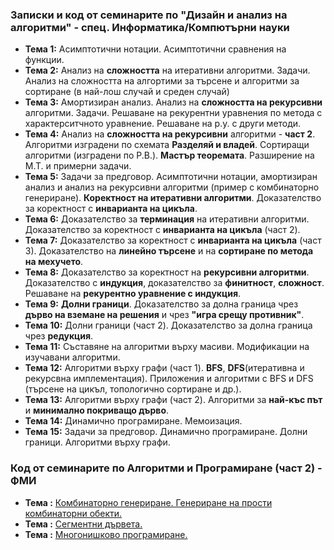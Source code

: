 ### Записки и код от семинарите по "Дизайн и анализ на алгоритми" - спец. Информатика/Компютърни науки


 - **Тема  1:**  Асимптотични нотации. Асимптотични сравнения на функции.
 - **Тема  2:**  Анализ на **сложността** на итеративни алгоритми. Задачи. Анализ на сложността на алгортими за търсене и алгоритми за сортиране (в най-лош случай и среден случай)
 - **Тема  3:**  Амортизиран анализ. Анализ на **сложността на рекурсивни** алгоритми. Задачи. Решаване на рекурентни уравнения по метода с характерситчното уравнение. Решаване на р.у. с други методи.
 - **Тема  4:**  Анализ на **сложността на рекурсивни** алгоритми - **част 2**. Алгоритми изградени по схемата **Разделяй и владей**. Сортиращи алгоритми (изградени по Р.В.). **Мастър теоремата**. Разширение на М.Т. и примерни задачи.
 - **Тема  5:**  Задачи за предговор. Асимптотични нотации, амортизиран анализ и анализ на рекурсивни алгоритми (пример с комбинаторно генериране).
  **Коректност на итеративни алгоритми**. Доказателство за коректност с **инварианта на цикъла**. 
 - **Тема  6:**  Доказателство за **терминация** на итеративни алгоритми. Доказателство за коректност с  **инварианта на цикъла** (част 2).
 - **Тема  7:**  Доказателство за коректност с  **инварианта на цикъла** (част 3). Доказателство на **линейно търсене** и на **сортиране по метода на мехучето**.
 - **Тема  8:**  Доказателство за коректност на  **рекурсивни алгоритми**. Доказателство с **индукция**, доказателство за **финитност**, **сложност**. Решаване на **рекурентно уравнение с индукция**.
 - **Тема  9:**  **Долни граници**. Доказателство за долна граница чрез **дърво на вземане на решения** и чрез **"игра срещу противник"**. 
 - **Тема  10:**  Долни граници (част 2). Доказателство за долна граница чрез **редукция**.
 - **Тема  11:**  Съставяне на алгоритми върху масиви. Модификации на изучавани алгоритми.
 - **Тема  12:**  Алгоритми върху графи (част 1). **BFS**, **DFS**(итеративна и рекурсвна имплементация). Приложения и алгоритми с BFS и DFS (търсене на цикъл, топологично сортиране и др.).
 - **Тема  13:**  Алгоритми върху графи (част 2). Алгоритми за **най-къс път** и **минимално покриващо дърво**.
 - **Тема  14:**  Динамично програмиране. Мемоизация.
 - **Тема  15:**  Задачи за предговор. Динамично програмиране. Долни граници. Алгоритми върху графи.



### Код от семинарите по Алгоритми и Програмиране (част 2) - ФМИ
 - **Тема :**  [Комбинаторно генериране. Генериране на прости комбинаторни обекти.](https://github.com/Angeld55/Data_structures_and_algorithms_FMI/tree/main/advanced_CombinatorialGeneration)
 - **Тема :**  [Сегментни дървета.](https://github.com/Angeld55/Data_structures_and_algorithms_FMI/tree/main/advanced_SegmentTrees)
 - **Тема :**  [Многонишково програмиране.](https://github.com/Angeld55/Data_structures_and_algorithms_FMI/tree/main/advanced_Multithreading)
